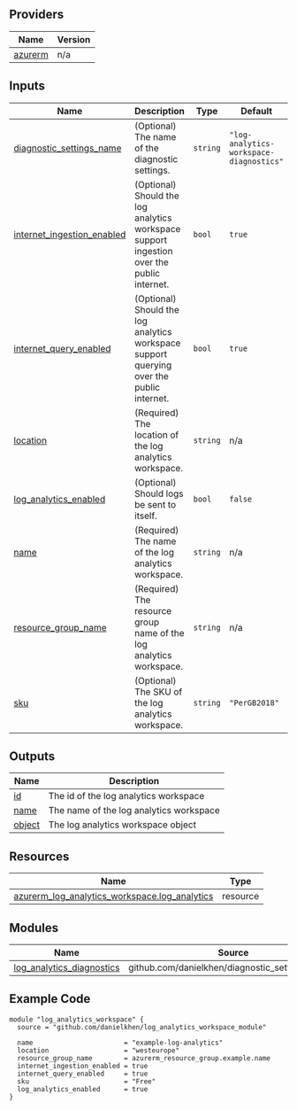 <!-- BEGIN_TF_DOCS -->

## Providers

| Name | Version |
|------|---------|
| <a name="provider_azurerm"></a> [azurerm](#provider\_azurerm) | n/a |

## Inputs

| Name | Description | Type | Default | Required |
|------|-------------|------|---------|:--------:|
| <a name="input_diagnostic_settings_name"></a> [diagnostic\_settings\_name](#input\_diagnostic\_settings\_name) | (Optional) The name of the diagnostic settings. | `string` | `"log-analytics-workspace-diagnostics"` | no |
| <a name="input_internet_ingestion_enabled"></a> [internet\_ingestion\_enabled](#input\_internet\_ingestion\_enabled) | (Optional) Should the log analytics workspace support ingestion over the public internet. | `bool` | `true` | no |
| <a name="input_internet_query_enabled"></a> [internet\_query\_enabled](#input\_internet\_query\_enabled) | (Optional) Should the log analytics workspace support querying over the public internet. | `bool` | `true` | no |
| <a name="input_location"></a> [location](#input\_location) | (Required) The location of the log analytics workspace. | `string` | n/a | yes |
| <a name="input_log_analytics_enabled"></a> [log\_analytics\_enabled](#input\_log\_analytics\_enabled) | (Optional) Should logs be sent to itself. | `bool` | `false` | no |
| <a name="input_name"></a> [name](#input\_name) | (Required) The name of the log analytics workspace. | `string` | n/a | yes |
| <a name="input_resource_group_name"></a> [resource\_group\_name](#input\_resource\_group\_name) | (Required) The resource group name of the log analytics workspace. | `string` | n/a | yes |
| <a name="input_sku"></a> [sku](#input\_sku) | (Optional) The SKU of the log analytics workspace. | `string` | `"PerGB2018"` | no |

## Outputs

| Name | Description |
|------|-------------|
| <a name="output_id"></a> [id](#output\_id) | The id of the log analytics workspace |
| <a name="output_name"></a> [name](#output\_name) | The name of the log analytics workspace |
| <a name="output_object"></a> [object](#output\_object) | The log analytics workspace object |

## Resources

| Name | Type |
|------|------|
| [azurerm_log_analytics_workspace.log_analytics](https://registry.terraform.io/providers/hashicorp/azurerm/latest/docs/resources/log_analytics_workspace) | resource |

## Modules

| Name | Source | Version |
|------|--------|---------|
| <a name="module_log_analytics_diagnostics"></a> [log\_analytics\_diagnostics](#module\_log\_analytics\_diagnostics) | github.com/danielkhen/diagnostic_setting_module | n/a |

## Example Code

```hcl
module "log_analytics_workspace" {
  source = "github.com/danielkhen/log_analytics_workspace_module"

  name                       = "example-log-analytics"
  location                   = "westeurope"
  resource_group_name        = azurerm_resource_group.example.name
  internet_ingestion_enabled = true
  internet_query_enabled     = true
  sku                        = "Free"
  log_analytics_enabled      = true
}
```
<!-- END_TF_DOCS -->